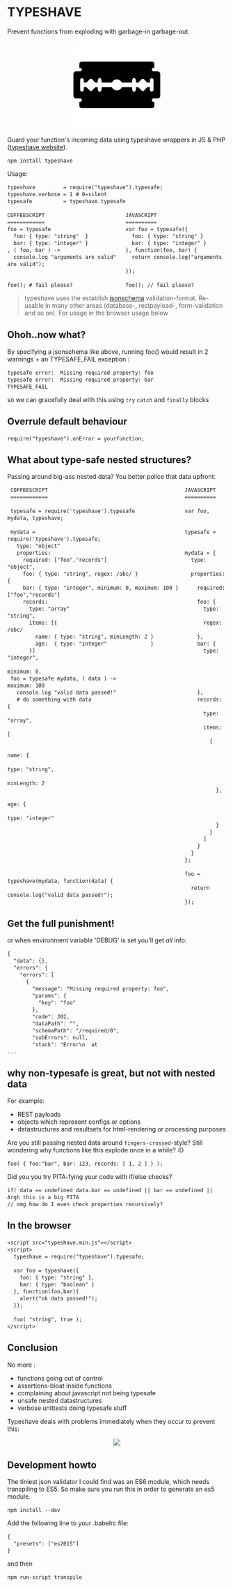 TYPESHAVE 
=========

Prevent functions from exploding with garbage-in garbage-out.

<center><img src="https://raw.githubusercontent.com/coderofsalvation/typeshave/gh-pages/logo.png"/></center>

Guard your function's incoming data using typeshave wrappers in JS & PHP ([typeshave website](http://typeshave.isvery.ninja)).

    npm install typeshave

Usage:   

    typeshave         = require("typeshave").typesafe;
    typeshave.verbose = 1 # 0=silent
    typesafe          = typeshave.typesafe 

    COFFEESCRIPT                          JAVASCRIPT
    ============                          ==========
    foo = typesafe                        var foo = typesafe({
      foo: { type: "string"  }              foo: { type: "string" }
      bar: { type: "integer" }              bar: { type: "integer" }
    , ( foo, bar ) ->                     }, function(foo, bar) {
      console.log "arguments are valid"     return console.log("arguments are valid");
                                          });
    
    foo(); # fail please?                 foo(); // fail please?

> typeshave uses the establish [jsonschema](http://jsonschema.net) validation-format. Re-usable 
in many other areas (database-, restpayload-, form-validation and so on). For usage in the browser usage below

## Ohoh..now what?

By specifying a jsonschema like above, running foo() would result in 2 warnings + an TYPESAFE_FAIL exception : 

    typesafe error:  Missing required property: foo
    typesafe error:  Missing required property: bar 
    TYPESAFE_FAIL

so we can gracefully deal with this using `try` `catch` and `finally` blocks

## Overrule default behaviour

    require("typeshave").onError = yourfunction;

## What about type-safe nested structures?

Passing around big-ass nested data?
You better police that data upfront:

     COFFEESCRIPT                                            JAVASCRIPT
     ============                                            ==========
     
     typesafe = require('typeshave').typesafe                var foo, mydata, typeshave;
 
     mydata =                                                typesafe = require('typeshave').typesafe;
       type: "object"
       properties:                                           mydata = {
         required: ["foo","records"]                           type: "object",
         foo: { type: "string", regex: /abc/ }                 properties: {
         bar: { type: "integer", minimum: 0, maximum: 100 }      required: ["foo","records"] 
         records:                                                foo: {
           type: "array"                                           type: "string",
           items: [{                                               regex: /abc/
             name: { type: "string", minLength: 2 }              },
             age:  { type: "integer"              }              bar: {
           }]                                                      type: "integer",
                                                                   minimum: 0,
     foo = typesafe mydata, ( data ) ->                            maximum: 100
       console.log "valid data passed!"                          },
       # do something with data                                  records: {
                                                                   type: "array",
                                                                   items: [
                                                                     {
                                                                       name: {
                                                                         type: "string",
                                                                         minLength: 2
                                                                       },
                                                                       age: {
                                                                         type: "integer"
                                                                       }
                                                                     }
                                                                   ]
                                                                 }
                                                               }
                                                             };
 
                                                             foo = typeshave(mydata, function(data) {
                                                               return console.log("valid data passed!");
                                                             });

## Get the full punishment!

or when environment variable 'DEBUG' is set you'll get *all* info:

    {
      "data": {},
      "errors": {
        "errors": [
          {
            "message": "Missing required property: foo",
            "params": {
              "key": "foo"
            },
            "code": 302,
            "dataPath": "",
            "schemaPath": "/required/0",
            "subErrors": null,
            "stack": "Error\n  at 
    ...

## why non-typesafe is great, but not with nested data 

For example:

* REST payloads 
* objects which represent configs or options 
* datastructures and resultsets for html-rendering or processing purposes

Are you still passing nested data around `fingers-crossed`-style?
Still wondering why functions like this explode once in a while? :D

    foo( { foo:"bar", bar: 123, records: [ 1, 2 ] } );

Did you you try PITA-fying your code with if/else checks?

    if( data == undefined data.bar == undefined || bar == undefined || Argh this is a big PITA 
    // omg how do I even check properties recursively?

## In the browser 

    <script src="typeshave.min.js"></script>
    <script>
      typeshave = require("typeshave").typesafe;

      var foo = typeshave({
        foo: { type: "string" },
        bar: { type: "boolean" }
      }, function(foo,bar){
        alert("ok data passed!");
      });

      foo( "string", true );
    </script>


## Conclusion

No more :

* functions going out of control
* assertions-bloat inside functions 
* complaining about javascript not being typesafe
* unsafe nested datastructures 
* verbose unittests doing typesafe stuff 

Typeshave deals with problems immediately when they occur to prevent this:

<center><img src="http://www.gifbin.com/bin/102009/1256553541_exploding-trash.gif"/></center>

## Development howto

The tiniest json validator I could find was an ES6 module, which needs transpiling to ES5.
So make sure you run this in order to generate an es5 module.

    npm install --dev

Add the following line to your .babelrc file:

    {
      "presets": ["es2015"]
    }

and then

    npm run-script transpile

